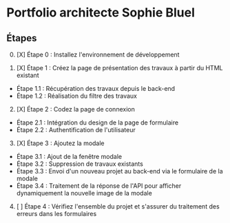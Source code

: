 # Portfolio architecte Sophie Bluel

## Étapes

0. [X] Étape 0 : Installez l'environnement de développement

1. [X] Étape 1 : Créez la page de présentation des travaux à partir du HTML existant
- Étape 1.1 : Récupération des travaux depuis le back-end
- Étape 1.2 : Réalisation du filtre des travaux

2. [X] Étape 2 : Codez la page de connexion
- Étape 2.1 : Intégration du design de la page de formulaire
- Étape 2.2 : Authentification de l'utilisateur

3. [X] Étape 3 : Ajoutez la modale
- Étape 3.1 : Ajout de la fenêtre modale
- Étape 3.2 : Suppression de travaux existants
- Étape 3.3 : Envoi d'un nouveau projet au back-end via le formulaire de la modale
- Étape 3.4 : Traitement de la réponse de l'API pour afficher dynamiquement la nouvelle image de la modale

4. [ ] Étape 4 : Vérifiez l'ensemble du projet et s'assurer du traitement des erreurs dans les formulaires